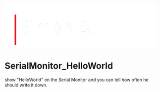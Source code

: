 ![Name-Logo](name-logo.png)

# SerialMonitor_HelloWorld
show "HelloWorld" on the Serial Monitor and you can tell how often he should write it down.
